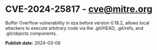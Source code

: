 # CVE-2024-25817 - cve@mitre.org

Buffer Overflow vulnerability in eza before version 0.18.2, allows local attackers to execute arbitrary code via the .git/HEAD, .git/refs, and .git/objects components.

**Publish date:** 2024-03-06
